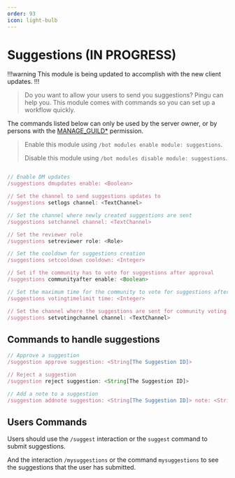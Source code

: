 ```yaml
---
order: 93
icon: light-bulb
---
```


# Suggestions (IN PROGRESS)

!!!warning
This module is being updated to accomplish with the new client updates.
!!!

>  Do you want to allow your users to send you suggestions? Pingu can help you. This module comes with commands so you can set up a workflow quickly.

The commands listed below can only be used by the server owner, or by persons with the [MANAGE_GUILD\*](https://discord.com/developers/docs/topics/permissions) permission.

> Enable this module using `/bot modules enable module: suggestions`.
>
> Disable this module using `/bot modules disable module: suggestions`.

```javascript

// Enable DM updates
/suggestions dmupdates enable: <Boolean>

// Set the channel to send suggestions updates to
/suggestions setlogs channel: <TextChannel>

// Set the channel where newly created suggestions are sent
/suggestions setchannel channel: <TextChannel>

// Set the reviewer role
/suggestions setreviewer role: <Role>

// Set the cooldown for suggestions creation
/suggestions setcooldown cooldown: <Integer>

// Set if the community has to vote for suggestions after approval
/suggestions communityafter enable: <Boolean>

// Set the maximum time for the community to vote for suggestions after approval
/suggestions votingtimelimit time: <Integer>

// Set the channel where the suggestions are sent for community voting
/suggestions setvotingchannel channel: <TextChannel>
```

## Commands to handle suggestions

```javascript
// Approve a suggestion
/suggestion approve suggestion: <String[The Suggestion ID]>

// Reject a suggestion
/suggestion reject suggestion: <String[The Suggestion ID]>

// Add a note to a suggestion
/suggestion addnote suggestion: <String[The Suggestion ID]> note: <String[The Note]>
```

## Users Commands

Users should use the `/suggest` interaction or the `suggest` command to submit suggestions.

And the interaction `/mysuggestions` or the command `mysuggestions` to see the suggestions that the user has submitted.